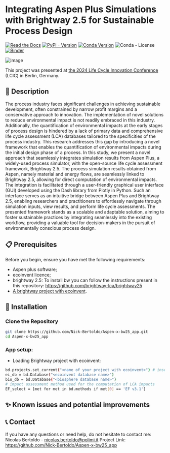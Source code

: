 # Integrating Aspen Plus Simulations with Brightway 2.5 for Sustainable Process Design

[![Read the Docs](https://img.shields.io/readthedocs/timex?label=documentation)](https://docs.brightway.dev/projects/bw-timex/en/latest/)
[![PyPI - Version](https://img.shields.io/pypi/v/bw-timex?color=%2300549f)](https://pypi.org/project/bw-timex/)
[![Conda Version](https://img.shields.io/conda/v/diepers/bw_timex?label=conda)](https://anaconda.org/diepers/bw_timex)
![Conda - License](https://img.shields.io/conda/l/diepers/bw_timex)
[![Binder](https://mybinder.org/badge_logo.svg)](https://mybinder.org/v2/gh/brightway-lca/bw_timex/HEAD?labpath=notebooks%2Fgetting_started.ipynb)

![image](https://github.com/user-attachments/assets/2d536f74-7efa-4597-974e-9781b63c8143)


This project was presented at [the 2024 Life Cycle Innovation Conference](https://fslci.org/lcic/lcic2024/lcic2024-abstracts/integrating-aspen-plus-simulations-with-brightway-2-5-for-sustainable-process-design-a-case-study-on-hydrogen-production-from-mixed-plastic-waste/) (LCIC) in Berlin, Germany.

## 📝 Description
The process industry faces significant challenges in achieving sustainable development, often constrained by narrow profit margins and a conservative approach to innovation. The implementation of novel solutions to reduce environmental impact is not readily embraced in this industry. Additionally, the quantification of environmental impacts at the early stages of process design is hindered by a lack of primary data and comprehensive life cycle assessment (LCA) databases tailored to the specificities of the process industry. This research addresses this gap by introducing a novel framework that enables the quantification of environmental impacts during the initial design phase of a process.
In this study, we present a novel approach that seamlessly integrates simulation results from Aspen Plus, a widely-used process simulator, with the open-source life cycle assessment framework, Brightway 2.5. The process simulation results obtained from Aspen, namely material and energy flows, are seamlessly linked to Brightway 2.5, allowing for direct computation of environmental impacts.
The integration is facilitated through a user-friendly graphical user interface (GUI) developed using the Dash library from Plotly in Python. Such an interface serves as an intuitive bridge between Aspen Plus and Brightway 2.5, enabling researchers and practitioners to effortlessly navigate through simulation inputs, view results, and perform life cycle assessments.
The presented framework stands as a scalable and adaptable solution, aiming to foster sustainable practices by integrating seamlessly into the existing workflow, providing a valuable tool for decision-makers in the pursuit of environmentally conscious process design.

## 📋 Prerequisites

Before you begin, ensure you have met the following requirements:

- Aspen plus software;
- ecoinvent licence;
- brightway 2.5: To install bw you can follow the instructions present in this repository:  https://github.com/brightway-lca/brightway25
- [A brightway project with ecoinvent](https://docs.brightway.dev/en/latest/content/cheatsheet/importing.html). 

## 🔧 Installation

### Clone the Repository

```bash
git clone https://github.com/Nick-Bertoldo/Aspen-x-bw25_app.git
cd Aspen-x-bw25_app
```

### App setup:
- Loading Brightway project with ecoinvent:
```bash
bd.projects.set_current("<name of your project with ecoinvent>") # insert the name of your project
ei_db = bd.Database("<ecoinvent database name>") 
bio_db = bd.Database("<biosphere database name>")
# impact assessment method used for the computation of LCA impacts
EF_select = [met for met in bd.methods if met[0] == 'EF v3.1']
```

## ✨ Known issues and potential improvements



## 📞 Contact
If you have any questions or need help, do not hesitate to contact me:
Nicolas Bertoldo - nicolas.bertoldo@polimi.it
Project Link: https://github.com/Nick-Bertoldo/Aspen-x-bw25_app

